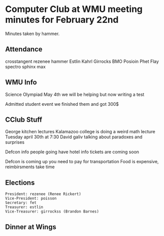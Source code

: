 # Computer Club at WMU meeting minutes for February 22nd
Minutes taken by hammer. 

## Attendance
crosstangent
rezenee
hammer
Estlin
Kahrl
Girrocks
BMO
Posioin
Phet
Flay
spectro
sphinx
max


## WMU Info
Science Olympiad
    May 4th
    we will be helping but now writing a test 

Admitted student event
    we finished them and got 300$

## CClub Stuff
George kitchen lectures
    Kalamazoo college is doing a weird math lecture
    Tuesday april 30th at 7:30
    David galiv talking about paradoxes and surprises

Defcon info
    people going have hotel info
    tickets are coming soon 

Defcon is coming up
    you need to pay for transportation
    Food is expensive, reimbirsments take time

## Elections

    President: rezenee (Renee Rickert)
    Vice-President: poisson 
    Secretary: fet
    Treasurer: estlin
    Vice-Treasurer: girrockss (Brandon Barnes)

## Dinner at Wings

